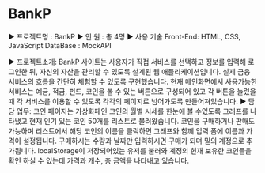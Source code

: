 # BankP

▶ 프로젝트명  : BankP
▶ 인      원  : 총 4명
▶ 사용 기술
Front-End: HTML, CSS, JavaScript
DataBase : MockAPI

▶ 프로젝트소개: BankP 사이트는 사용자가 직접 서비스를 선택하고 정보를 입력해 로그인한 뒤, 자신의 자산을 관리할 수 있도록 설계된 웹 애플리케이션입니다. 실제 금융 서비스의 흐름을 간단히 체험할 수 있도록 구현했습니다. 현재 메인화면에서 사용가능한 서비스는 예금, 적금, 펀드, 코인을 볼 수 있는 버튼으로 구성되어 있고 각 버튼을 눌렀을 때 각 서비스를 이용할 수 있도록 각각의 페이지로 넘어가도록 만들어져있습니다.
▶ 담당 업무: 코인 페이지는 가상화페인 코인의 월별 시세를 한눈에 볼 수있도록 그래프를 나타냈고 현재 인기 있는 코인 50개를 리스트로 불러왔습니다. 코인을 구매하거나 판매도 가능하며 리스트에서 해당 코인의 이름을 클릭하면 그래프와 함께 입력 폼에 이름과 가격이 설정됩니다. 구매하시는 수량과 날짜만 입력하시면 구매가 되며 밑의 계정으로 추가됩니다. localStorage이 저장되어있는 유저를 불러와 계정의 현재 보유한 코인들을 확인 하실 수 있는데 가격과 개수, 총 금액을 나타내고 있습니다.
